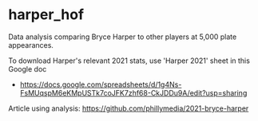 # harper_hof

Data analysis comparing Bryce Harper to other players at 5,000 plate appearances. 

To download Harper's relevant 2021 stats, use 'Harper 2021' sheet in this Google doc
* https://docs.google.com/spreadsheets/d/1g4Ns-FsMUqspM6eKMpUSTk7coJFK7zhf68-CkJDDu9A/edit?usp=sharing

Article using analysis: https://github.com/phillymedia/2021-bryce-harper
